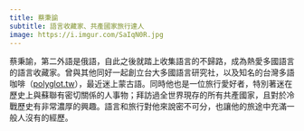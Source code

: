```yaml
---
title: 蔡秉諭
subtitle: 語言收藏家、共產國家旅行達人
image: https://i.imgur.com/SaIqN0R.jpg
---
```


蔡秉諭，第二外語是俄語，自此之後就踏上收集語言的不歸路，成為熱愛多國語言的語言收藏家。曾與其他同好一起創立台大多國語言研究社，以及知名的台灣多語咖啡（[polyglot.tw](http://polyglot.tw/)），最近迷上蒙古語。同時他也是一位旅行愛好者，特別著迷在歷史上與蘇聯有密切關係的人事物；拜訪過全世界現存的所有共產國家，且對於冷戰歷史有非常濃厚的興趣。語言和旅行對他來說密不可分，也讓他的旅途中充滿一般人沒有的經歷。